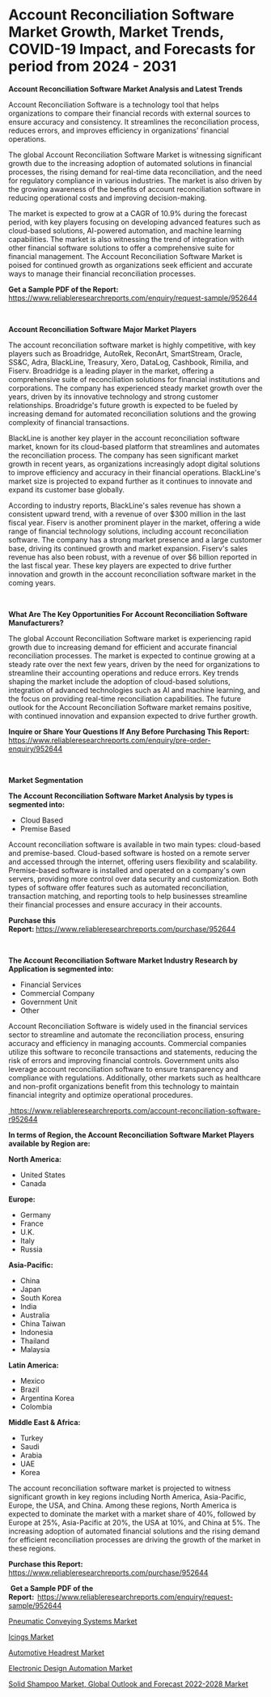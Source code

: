 <p><h1>Account Reconciliation Software Market Growth, Market Trends, COVID-19 Impact, and Forecasts for period from 2024 - 2031</h1></p><p><strong>Account Reconciliation Software Market Analysis and Latest Trends</strong></p>
<p><p>Account Reconciliation Software is a technology tool that helps organizations to compare their financial records with external sources to ensure accuracy and consistency. It streamlines the reconciliation process, reduces errors, and improves efficiency in organizations' financial operations.</p><p>The global Account Reconciliation Software Market is witnessing significant growth due to the increasing adoption of automated solutions in financial processes, the rising demand for real-time data reconciliation, and the need for regulatory compliance in various industries. The market is also driven by the growing awareness of the benefits of account reconciliation software in reducing operational costs and improving decision-making.</p><p>The market is expected to grow at a CAGR of 10.9% during the forecast period, with key players focusing on developing advanced features such as cloud-based solutions, AI-powered automation, and machine learning capabilities. The market is also witnessing the trend of integration with other financial software solutions to offer a comprehensive suite for financial management. The Account Reconciliation Software Market is poised for continued growth as organizations seek efficient and accurate ways to manage their financial reconciliation processes.</p></p>
<p><strong>Get a Sample PDF of the Report:&nbsp;</strong> <a href="https://www.reliableresearchreports.com/enquiry/request-sample/952644">https://www.reliableresearchreports.com/enquiry/request-sample/952644</a></p>
<p>&nbsp;</p>
<p><strong>Account Reconciliation Software Major Market Players</strong></p>
<p><p>The account reconciliation software market is highly competitive, with key players such as Broadridge, AutoRek, ReconArt, SmartStream, Oracle, SS&C, Adra, BlackLine, Treasury, Xero, DataLog, Cashbook, Rimilia, and Fiserv. Broadridge is a leading player in the market, offering a comprehensive suite of reconciliation solutions for financial institutions and corporations. The company has experienced steady market growth over the years, driven by its innovative technology and strong customer relationships. Broadridge's future growth is expected to be fueled by increasing demand for automated reconciliation solutions and the growing complexity of financial transactions.</p><p>BlackLine is another key player in the account reconciliation software market, known for its cloud-based platform that streamlines and automates the reconciliation process. The company has seen significant market growth in recent years, as organizations increasingly adopt digital solutions to improve efficiency and accuracy in their financial operations. BlackLine's market size is projected to expand further as it continues to innovate and expand its customer base globally.</p><p>According to industry reports, BlackLine's sales revenue has shown a consistent upward trend, with a revenue of over $300 million in the last fiscal year. Fiserv is another prominent player in the market, offering a wide range of financial technology solutions, including account reconciliation software. The company has a strong market presence and a large customer base, driving its continued growth and market expansion. Fiserv's sales revenue has also been robust, with a revenue of over $6 billion reported in the last fiscal year. These key players are expected to drive further innovation and growth in the account reconciliation software market in the coming years.</p></p>
<p>&nbsp;</p>
<p><strong>What Are The Key Opportunities For Account Reconciliation Software Manufacturers?</strong></p>
<p><p>The global Account Reconciliation Software market is experiencing rapid growth due to increasing demand for efficient and accurate financial reconciliation processes. The market is expected to continue growing at a steady rate over the next few years, driven by the need for organizations to streamline their accounting operations and reduce errors. Key trends shaping the market include the adoption of cloud-based solutions, integration of advanced technologies such as AI and machine learning, and the focus on providing real-time reconciliation capabilities. The future outlook for the Account Reconciliation Software market remains positive, with continued innovation and expansion expected to drive further growth.</p></p>
<p><strong>Inquire or Share Your Questions If Any Before Purchasing This Report:</strong> <a href="https://www.reliableresearchreports.com/enquiry/pre-order-enquiry/952644">https://www.reliableresearchreports.com/enquiry/pre-order-enquiry/952644</a></p>
<p>&nbsp;</p>
<p><strong>Market Segmentation</strong></p>
<p><strong>The Account Reconciliation Software Market Analysis by types is segmented into:</strong></p>
<p><ul><li>Cloud Based</li><li>Premise Based</li></ul></p>
<p><p>Account reconciliation software is available in two main types: cloud-based and premise-based. Cloud-based software is hosted on a remote server and accessed through the internet, offering users flexibility and scalability. Premise-based software is installed and operated on a company's own servers, providing more control over data security and customization. Both types of software offer features such as automated reconciliation, transaction matching, and reporting tools to help businesses streamline their financial processes and ensure accuracy in their accounts.</p></p>
<p><strong>Purchase this Report:&nbsp;</strong><a href="https://www.reliableresearchreports.com/purchase/952644">https://www.reliableresearchreports.com/purchase/952644</a></p>
<p>&nbsp;</p>
<p><strong>The Account Reconciliation Software Market Industry Research by Application is segmented into:</strong></p>
<p><ul><li>Financial Services</li><li>Commercial Company</li><li>Government Unit</li><li>Other</li></ul></p>
<p><p>Account Reconciliation Software is widely used in the financial services sector to streamline and automate the reconciliation process, ensuring accuracy and efficiency in managing accounts. Commercial companies utilize this software to reconcile transactions and statements, reducing the risk of errors and improving financial controls. Government units also leverage account reconciliation software to ensure transparency and compliance with regulations. Additionally, other markets such as healthcare and non-profit organizations benefit from this technology to maintain financial integrity and optimize operational procedures.</p></p>
<p><a href="https://www.reliableresearchreports.com/account-reconciliation-software-r952644">&nbsp;https://www.reliableresearchreports.com/account-reconciliation-software-r952644</a></p>
<p><strong>In terms of Region, the Account Reconciliation Software Market Players available by Region are:</strong></p>
<p>
    <p> <strong> North America: </strong>
        <ul>
            <li>United States</li>
            <li>Canada</li>
        </ul>
        </p> 
    <p> <strong> Europe: </strong>
        <ul>
            <li>Germany</li>
            <li>France</li>
            <li>U.K.</li>
            <li>Italy</li>
            <li>Russia</li>
        </ul>
        </p> 
    <p> <strong> Asia-Pacific: </strong>
        <ul>
            <li>China</li>
            <li>Japan</li>
            <li>South Korea</li>
            <li>India</li>
            <li>Australia</li>
            <li>China Taiwan</li>
            <li>Indonesia</li>
            <li>Thailand</li>
            <li>Malaysia</li>
        </ul>
        </p> 
    <p> <strong> Latin America: </strong>
        <ul>
            <li>Mexico</li>
            <li>Brazil</li>
            <li>Argentina Korea</li>
            <li>Colombia</li>
        </ul>
        </p> 
    <p> <strong> Middle East & Africa: </strong>
        <ul>
            <li>Turkey</li>
            <li>Saudi</li>
            <li>Arabia</li>
            <li>UAE</li>
            <li>Korea</li>
        </ul>
    </p>
    </p>
<p><p>The account reconciliation software market is projected to witness significant growth in key regions including North America, Asia-Pacific, Europe, the USA, and China. Among these regions, North America is expected to dominate the market with a market share of 40%, followed by Europe at 25%, Asia-Pacific at 20%, the USA at 10%, and China at 5%. The increasing adoption of automated financial solutions and the rising demand for efficient reconciliation processes are driving the growth of the market in these regions.</p></p>
<p><strong>Purchase this Report: </strong><a href="https://www.reliableresearchreports.com/purchase/952644">https://www.reliableresearchreports.com/purchase/952644</a></p>
<p>&nbsp;<strong>Get a Sample PDF of the Report:&nbsp;&nbsp;</strong><a href="https://www.reliableresearchreports.com/enquiry/request-sample/952644">https://www.reliableresearchreports.com/enquiry/request-sample/952644</a></p>
<p><strong></strong></p>
<p><p><a href="https://github.com/provorikovar/Market-Research-Report-List-5/blob/main/pneumatic-conveying-systems-market.md">Pneumatic Conveying Systems Market</a></p><p><a href="https://medium.com/@susanwest38/global-icings-market-share-and-growth-opportunities-and-market-size-growing-with-a-cagr-of-4-for-edef00153346">Icings Market</a></p><p><a href="https://www.linkedin.com/pulse/global-automotive-headrest-market-status-2024-2031-forecast-w3yhe?trackingId=ZCACcoVwQgi9d0OuClj4VQ%3D%3D">Automotive Headrest Market</a></p><p><a href="https://github.com/angelajermaine/Market-Research-Report-List-4/blob/main/electronic-design-automation-market.md">Electronic Design Automation Market</a></p><p><a href="https://www.linkedin.com/pulse/exploring-solid-shampoo-market-global-outlook-forecast-2022-2028-udyce?trackingId=rbSKgN1hRJmT25%2BGxe9V1g%3D%3D">Solid Shampoo Market, Global Outlook and Forecast 2022-2028 Market</a></p></p>